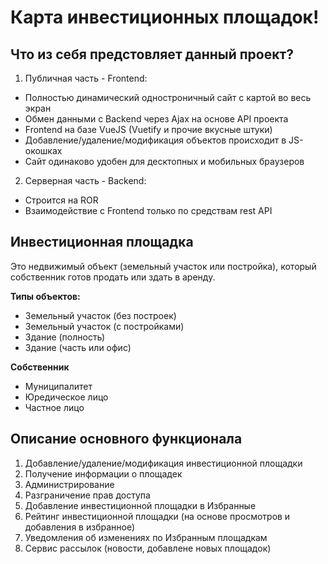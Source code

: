# Карта инвестиционных площадок!

## Что из себя предстовляет данный проект?
1. Публичная часть - Frontend:
  *  Полностью динамический одностроничный сайт с картой во весь экран
  *  Обмен данными с Backend через Ajax на основе API проекта
  *  Frontend на базе VueJS (Vuetify и прочие вкусные штуки)
  *  Добавление/удаление/модификация объектов происходит в JS-окошках
  *  Сайт одинаково удобен для десктопных и мобильных браузеров
2. Серверная часть - Backend:
  *  Строится на ROR
  *  Взаимодействие с Frontend только по средствам rest API

## Инвестиционная площадка
Это недвижимый объект (земельный участок или постройка), который собственник готов продать или здать в аренду.

**Типы объектов:**
* Земельный участок (без построек)
* Земельный участок (с постройками)
* Здание (полность)
* Здание (часть или офис)

**Собственник**
* Муниципалитет
* Юредическое лицо
* Частное лицо

## Описание основного функционала
1. Добавление/удаление/модификация инвестиционной площадки
2. Получение информации о площадек
3. Администрирование
4. Разграничение прав доступа
5. Добавление инвестиционной площадки в Избранные
6. Рейтинг инвестиционной площадки (на основе просмотров и добавления в избранное)
7. Уведомления об изменениях по Избранным площадкам
8. Сервис рассылок (новости, добавлене новых площадок)
